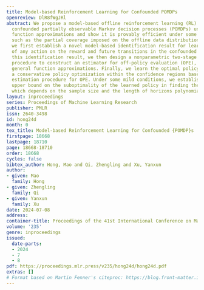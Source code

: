 ```yaml
---
title: Model-based Reinforcement Learning for Confounded POMDPs
openreview: DlR8fWgJRl
abstract: We propose a model-based offline reinforcement learning (RL) algorithm for
  confounded partially observable Markov decision processes (POMDPs) under general
  function approximations and show it is provably efficient under some technical conditions
  such as the partial coverage imposed on the offline data distribution. Specifically,
  we first establish a novel model-based identification result for learning the effect
  of any action on the reward and future transitions in the confounded POMDP. Using
  this identification result, we then design a nonparametric two-stage estimation
  procedure to construct an estimator for off-policy evaluation (OPE), which permits
  general function approximations. Finally, we learn the optimal policy by performing
  a conservative policy optimization within the confidence regions based on the proposed
  estimation procedure for OPE. Under some mild conditions, we establish a finite-sample
  upper bound on the suboptimality of the learned policy in finding the optimal one,
  which depends on the sample size and the length of horizons polynomially.
layout: inproceedings
series: Proceedings of Machine Learning Research
publisher: PMLR
issn: 2640-3498
id: hong24d
month: 0
tex_title: Model-based Reinforcement Learning for Confounded {POMDP}s
firstpage: 18668
lastpage: 18710
page: 18668-18710
order: 18668
cycles: false
bibtex_author: Hong, Mao and Qi, Zhengling and Xu, Yanxun
author:
- given: Mao
  family: Hong
- given: Zhengling
  family: Qi
- given: Yanxun
  family: Xu
date: 2024-07-08
address:
container-title: Proceedings of the 41st International Conference on Machine Learning
volume: '235'
genre: inproceedings
issued:
  date-parts:
  - 2024
  - 7
  - 8
pdf: https://proceedings.mlr.press/v235/hong24d/hong24d.pdf
extras: []
# Format based on Martin Fenner's citeproc: https://blog.front-matter.io/posts/citeproc-yaml-for-bibliographies/
---
```

